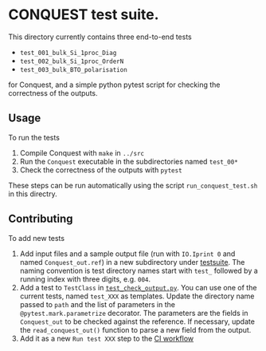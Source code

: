 # CONQUEST test suite.

This directory currently contains three end-to-end tests

  - `test_001_bulk_Si_1proc_Diag`
  - `test_002_bulk_Si_1proc_OrderN`
  - `test_003_bulk_BTO_polarisation`

for Conquest, and a simple python pytest script for checking the correctness of the outputs.

## Usage

To run the tests

  1. Compile Conquest with `make` in `../src`
  2. Run the `Conquest` executable in the subdirectories named `test_00*`
  3. Check the correctness of the outputs with `pytest`

These steps can be run automatically using the script `run_conquest_test.sh` in this directry.

## Contributing

To add new tests

  1. Add input files and a sample output file (run with `IO.Iprint 0` and named `Conquest_out.ref`) in a new subdirectory under [testsuite](./). The naming convention is test directory names start with `test_` followed by a running index with three digits, e.g. `004`.
  2. Add a test to `TestClass` in [`test_check_output.py`](./test_check_output.py). You can use one of the current tests, named `test_XXX` as templates. Update the directory name passed to `path` and the list of parameters in the `@pytest.mark.parametrize` decorator. The parameters are the fields in `Conquest_out` to be checked against the reference. If necessary, update the `read_conquest_out()` function to parse a new field from the output.
  3. Add it as a new `Run test XXX` step to the [CI workflow](../.github/workflows/makefile.yml)
